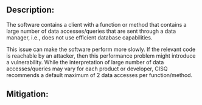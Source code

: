 ## Description:

The software contains a client with a function or method that contains a large number of data accesses/queries that are sent through a data manager, i.e., does not use efficient database capabilities.

This issue can make the software perform more slowly. If the relevant code is reachable by an attacker, then this performance problem might introduce a vulnerability. While the interpretation of large number of data accesses/queries may vary for each product or developer, CISQ recommends a default maximum of 2 data accesses per function/method.

## Mitigation:

